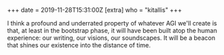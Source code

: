 +++
date = 2019-11-28T15:31:00Z
[extra]
who = "kitallis"
+++

I think a profound and underrated property of whatever AGI we'll create is that, at least in the bootstrap phase, it will have been built atop the human experience: our writing, our visions, our soundscapes. It will be a beacon that shines our existence into the distance of time.